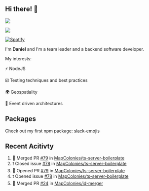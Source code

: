 ## Hi there! 👋
<p>
  <img src="https://i.imgur.com/agb7xe9.png" />
</p>
<p>
  <img src="https://github-readme-stats.vercel.app/api?username=syncush&theme=tokyonight">
</p>

[![Spotify](https://novatorem-rust.vercel.app/api/spotify)](https://open.spotify.com/user/syncush)

I'm **Daniel** and I'm a team leader and a backend software developer.

My interests:

⚡ NodeJS

☑️ Testing techniques and best practices

🌍 Geospatiality

🧠 Event driven architectures

## Packages
Check out my first npm package: [slack-emojis](https://www.npmjs.com/package/slack-emojis)

## Recent Acitivty
<!--START_SECTION:activity-->
1. 🎉 Merged PR [#79](https://github.com/MapColonies/ts-server-boilerplate/pull/79) in [MapColonies/ts-server-boilerplate](https://github.com/MapColonies/ts-server-boilerplate)
2. ❗️ Closed issue [#78](https://github.com/MapColonies/ts-server-boilerplate/issues/78) in [MapColonies/ts-server-boilerplate](https://github.com/MapColonies/ts-server-boilerplate)
3. 💪 Opened PR [#79](https://github.com/MapColonies/ts-server-boilerplate/pull/79) in [MapColonies/ts-server-boilerplate](https://github.com/MapColonies/ts-server-boilerplate)
4. ❗️ Opened issue [#78](https://github.com/MapColonies/ts-server-boilerplate/issues/78) in [MapColonies/ts-server-boilerplate](https://github.com/MapColonies/ts-server-boilerplate)
5. 🎉 Merged PR [#24](https://github.com/MapColonies/id-merger/pull/24) in [MapColonies/id-merger](https://github.com/MapColonies/id-merger)
<!--END_SECTION:activity-->
